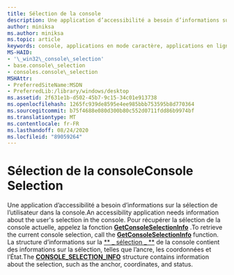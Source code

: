 ```yaml
---
title: Sélection de la console
description: Une application d’accessibilité a besoin d’informations sur la sélection de l’utilisateur dans la console.
author: miniksa
ms.author: miniksa
ms.topic: article
keywords: console, applications en mode caractère, applications en ligne de commande, applications Terminal Server, API de console
MS-HAID:
- '\_win32\_console\_selection'
- base.console\_selection
- consoles.console\_selection
MSHAttr:
- PreferredSiteName:MSDN
- PreferredLib:/library/windows/desktop
ms.assetid: 2f631e1b-d502-45b7-9c15-34c01e913738
ms.openlocfilehash: 1265fc939de8595e4ee985bbb753595b8d770364
ms.sourcegitcommit: b75f4688e080d300b80c552d0711fdd86b9974bf
ms.translationtype: MT
ms.contentlocale: fr-FR
ms.lasthandoff: 08/24/2020
ms.locfileid: "89059264"
---
```

# <a name="console-selection"></a><span data-ttu-id="348d2-104">Sélection de la console</span><span class="sxs-lookup"><span data-stu-id="348d2-104">Console Selection</span></span>


<span data-ttu-id="348d2-105">Une application d’accessibilité a besoin d’informations sur la sélection de l’utilisateur dans la console.</span><span class="sxs-lookup"><span data-stu-id="348d2-105">An accessibility application needs information about the user's selection in the console.</span></span> <span data-ttu-id="348d2-106">Pour récupérer la sélection de la console actuelle, appelez la fonction [**GetConsoleSelectionInfo**](getconsoleselectioninfo.md) .</span><span class="sxs-lookup"><span data-stu-id="348d2-106">To retrieve the current console selection, call the [**GetConsoleSelectionInfo**](getconsoleselectioninfo.md) function.</span></span> <span data-ttu-id="348d2-107">La structure d’informations sur la [\*\* \_ sélection \_ \*\*](console-selection-info-str.md) de la console contient des informations sur la sélection, telles que l’ancre, les coordonnées et l’État.</span><span class="sxs-lookup"><span data-stu-id="348d2-107">The [**CONSOLE\_SELECTION\_INFO**](console-selection-info-str.md) structure contains information about the selection, such as the anchor, coordinates, and status.</span></span>

 

 




